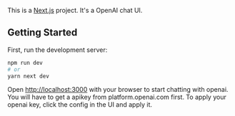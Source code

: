 This is a [Next.js](https://nextjs.org/) project. It's a OpenAI chat UI.

## Getting Started

First, run the development server:

```bash
npm run dev
# or
yarn next dev
```

Open [http://localhost:3000](http://localhost:3000) with your browser to start chatting with openai.
You will have to get a apikey from platform.openai.com first.
To apply your openai key, click the config in the UI and apply it.
